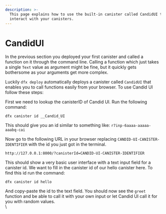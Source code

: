 ```yaml
---
description: >-
  This page explains how to use the built-in canister called CandidUI to
  interact with your canisters.
---
```


# CandidUI

In the previous section you deployed your first canister and called a function on it through the command line. Calling a function which just takes a single `Text` value as argument might be fine, but it quickly gets bothersome as your arguments get more complex.

Luckily `dfx deploy` automatically deploys a canister called `CandidUI` that enables you to call functions easily from your browser. To use Candid UI follow these steps:

First we need to lookup the canisterID of Candid UI. Run the following command:

```
dfx canister id __Candid_UI
```

This should give you an id similar to something like: `r7inp-6aaaa-aaaaa-aaabq-cai`

Now go to the following URL in your browser replacing `CANDID-UI-CANISTER-IDENTIFIER` with the id you just got in the terminal.&#x20;

```
http://127.0.0.1:8000/?canisterId=CANDID-UI-CANISTER-IDENTIFIER
```

This should show a very basic user interface with a text input field for a canister id. We want to fill in the canister id of our hello canister here. To find this id run the command:

```
dfx canister id hello
```

And copy-paste the id to the text field. You should now see the `greet` function and be able to call it with your own input or let Candid UI call it for you with random values.\
\
